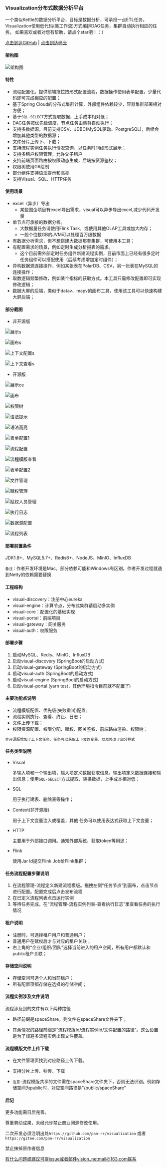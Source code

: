 ### Visualization分布式数据分析平台

一个类似Kettle的数据分析平台，目标是数据分析，可承担一点ETL任务。
Visualization使用低代码(类工作流)方式编排DAG任务，集群自动执行相应的任务。
如果喜欢或者对您有帮助，请点个star吧！：）

[点击到达GitHub](https://github.com/pan-rr/visualization) | [点击到达码云](https://gitee.com/pan-rr/visualization)

#### 架构图

![架构图](https://gitee.com/pan-rr/visualization/raw/master/pic/visual.svg)

#### 特性

+ 流程配置化。提供前端拖拉拽形式配置流程，数据操作使用表单配置，少量代码即可完成相应的配置；
+ 基于Spring Cloud的分布式集群计算，外部组件依赖较少，容器集群部署相对方便；
+ 基于`SQL-SELECT`方式提取数据，上手成本相对低；
+ DAG任务按优先级调度，节点任务由集群自动执行；
+ 支持多数据源，目前支持CSV、JDBC(MySQL驱动、PostgreSQL)，后续会增加其他类型的数据源；
+ 文件分片上传下、下载；
+ 支持流程实例任务执行情况查询，以任务时间线形式展示；
+ 支持多租户权限管理，允许父子租户
+ 支持前端页面路由按权限动态生成，后端按资源鉴权；
+ 权限树使用G6绘制
+ 部分组件支持语法提示和高亮
+ 支持Visual、SQL、HTTP任务

#### 使用场景

+ excel（异步）导出
  - 某些国企项目有excel导出需求，visual可以异步导出excel,减少代码开发量
+ 单节点可承接的数据分析。
  - 大数据量任务请使用Flink Task，或使用其他OLAP工具或加大内存；
  - 一般个位数GB的JVM可以处理百万级数据
+ 有数据分析需求，但不想搭建大数据那套集群，可使用本工具；
+ 有配置需求的场景，例如定时生成分析报表的需求。
  - 这个目前需外部定时任务组件新建流程实例，目前市面上已经有很多定时任务组件可以搭配使用（后续考虑增加定时组件）；
+ 异构数据源连接操作，例如某张表在PolarDB、CSV，另一张表在MySQL的连接操作；
+ 取数逻辑频繁修改，例如某个指标的获取方式。本工具只需修改配置即可实现修改逻辑；
+ 数据大屏的后端，类似于datav、mapv的画布工具，使用该工具可以快速构建大屏后端；

#### 部分截图

- 非开源版

![展示s](https://gitee.com/pan-rr/visualization/raw/master/pic/gif/pro.gif)

![画布s](https://gitee.com/pan-rr/visualization/raw/master/pic/s/画布.png)

![上下文配置s](https://gitee.com/pan-rr/visualization/raw/master/pic/s/上下文配置.png)

![上下文查看s](https://gitee.com/pan-rr/visualization/raw/master/pic/s/上下文查看.png)

+ 开源版

![展示ce](https://gitee.com/pan-rr/visualization/raw/master/pic/gif/ce.gif)

![画布](https://gitee.com/pan-rr/visualization/raw/master/pic/ce/画布.png)

![权限树](https://gitee.com/pan-rr/visualization/raw/master/pic/ce/权限树.png)

![语法提示](https://gitee.com/pan-rr/visualization/raw/master/pic/ce/语法提示.png)

![语法高亮](https://gitee.com/pan-rr/visualization/raw/master/pic/ce/语法高亮.png)

![表单配置1](https://gitee.com/pan-rr/visualization/raw/master/pic/ce/任务节点表单配置.png)

![流程配置](https://gitee.com/pan-rr/visualization/raw/master/pic/ce/流程配置.png)

![流程模版查看](https://gitee.com/pan-rr/visualization/raw/master/pic/ce/流程模版查看.png)

![表单配置2](https://gitee.com/pan-rr/visualization/raw/master/pic/ce/表单配置.png)

![文件管理](https://gitee.com/pan-rr/visualization/raw/master/pic/ce/文件管理.png)

![赋权管理](https://gitee.com/pan-rr/visualization/raw/master/pic/ce/赋权管理.png)

![赋权人员管理](https://gitee.com/pan-rr/visualization/raw/master/pic/ce/赋权人员管理.png)

![执行日志](https://gitee.com/pan-rr/visualization/raw/master/pic/ce/执行日志.png)

![数据源配置](https://gitee.com/pan-rr/visualization/raw/master/pic/ce/数据源配置.png)

![流程列表](https://gitee.com/pan-rr/visualization/raw/master/pic/ce/流程列表.png)

#### 部署前置条件

JDK1.8+、MySQL5.7+、Redis6+、NodeJS、MinIO、InfluxDB

`备注：`作者开发环境是Mac，部分依赖可能和Windows有区别。作者开发过程就遇到Netty的依赖需要替换

#### 工程结构

+ visual-discovery：注册中心eureka
+ visual-engine：计算节点，分布式集群请启动多实例
+ visual-core：配置化的基础实现
+ visual-portal：前端项目
+ visual-gateway：网关服务
+ visual-auth：权限服务

#### 部署步骤

1. 启动MySQL、Redis、MinIO、InfluxDB
2. 启动visual-discovery (SpringBoot的启动方式)
3. 启动visual-gateway (SpringBoot的启动方式)
4. 启动visual-auth (SpringBoot的启动方式)
5. 启动visual-engine (SpringBoot的启动方式)
6. 启动visual-portal (yarn test，其他环境指令目前就不配置了)

#### 主要功能点说明

+ 流程模版配置、优先级(失败重试)配置;
+ 流程实例执行、查看、终止、日志；
+ 文件上传下载；
+ 权限资源配置、权限分配、赋权、网关鉴权、前端路由渲染、权限树；

`非开源版增加了上下文任务，任务可以获取上下文的变量，以及修改了部分样式`

#### 任务类型说明

+ Visual

  多输入项和一个输出项，输入项定义数据获取信息，输出项定义数据连接和输出信息；使用`SQL-SELECT`方式提取、转换数据，上手成本相对低；

+ SQL
  
  用于执行建表、删除表等操作；

+ Context(非开源版)
  
  用于上下文变量注入或覆盖，其他 任务可以使用表达式获取上下文变量；

+ HTTP
  
  主要用于外部接口调用。通知外部系统、获取token等用途；

+ Flink

  使用Jar Id提交Flink Job给Flink集群；


#### 任务流程配置步骤说明

1. 在流程管理-流程定义新建流程模版。拖拽左侧“任务节点”到画布，点击节点进行配置。配置完成后点击发布流程
2. 在已定义流程列表点击运行实例
3. 等待任务完成，在“流程管理-流程实例列表-查看执行日志”里查看任务的执行情况

#### 租户说明

+ 注册时，可选择租户用户和普通用户；
+ 普通用户在赋权后才与对应的租户关联；
+ 右上角的“企业/组织/团队”选择当前进入的租户空间，所有用户都默认和public租户关联；

#### 存储空间说明

+ 存储空间可选个人和当前租户；
+ 所有配置项都存储在选择的存储空间；

#### 流程实例涉及文件说明

流程涉及到的文件有以下两种路径

+ 路径前缀是spaceShare，则文件在spaceShare文件夹下；

+ 其余情况的路径前缀是“流程模版Id/流程实例Id/文件配置的路径”。这么设置是为了规避多流程实例出现文件覆盖。

#### 流程模版文件上传下载

+ 在文件管理页找到对应路径上传下载。

+ 支持分片上传、秒传、下载

+ `注意:`流程模版共享的文件需在spaceShare文件夹下，否则无法识别。例如存储空间为public时，对应空间路径是"/public/spaceShare"

#### 后记

更多功能需日后完善。

尊重劳动成果，未经允许禁止商业闭源修改使用。

二次开发必须注明出处`https://github.com/pan-rr/visualization` 或者 `https://gitee.com/pan-rr/visualization`

禁止抹掉原作者信息

有什么问题或建议可提issue或者邮件vision_netmail@163.com联系